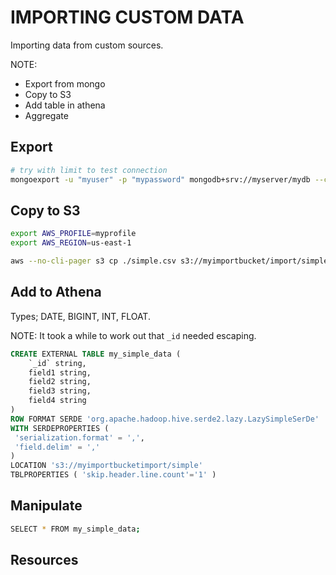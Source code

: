 # IMPORTING CUSTOM DATA

Importing data from custom sources.  

NOTE:

* Export from mongo
* Copy to S3
* Add table in athena
* Aggregate

## Export

```sh
# try with limit to test connection
mongoexport -u "myuser" -p "mypassword" mongodb+srv://myserver/mydb --collection mycollection --readPreference=secondary --type=csv --fields "_id,field1,field2,field3,field4,field5" --query '{"_id":{"$ne":0}}' --out ./exports/mycollection.csv --limit 1
```

## Copy to S3

```sh
export AWS_PROFILE=myprofile
export AWS_REGION=us-east-1

aws --no-cli-pager s3 cp ./simple.csv s3://myimportbucket/import/simple/simple.csv
```

## Add to Athena

Types; DATE, BIGINT, INT, FLOAT.

NOTE: It took a while to work out that `_id` needed escaping.  

```sql
CREATE EXTERNAL TABLE my_simple_data (
    `_id` string,
    field1 string,
    field2 string,
    field3 string,
    field4 string
)
ROW FORMAT SERDE 'org.apache.hadoop.hive.serde2.lazy.LazySimpleSerDe'
WITH SERDEPROPERTIES (
 'serialization.format' = ',',
 'field.delim' = ','
)
LOCATION 's3://myimportbucketimport/simple'
TBLPROPERTIES ( 'skip.header.line.count'='1' )
```

## Manipulate

```sh
SELECT * FROM my_simple_data;
```

## Resources
